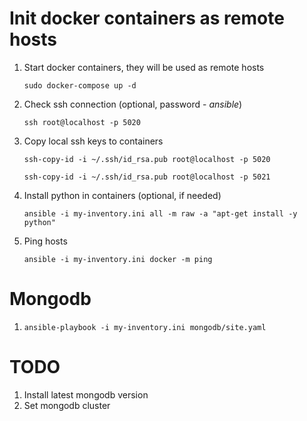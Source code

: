 # Init docker containers as remote hosts

1. Start docker containers, they will be used as remote hosts
    
    `sudo docker-compose up -d`

1. Check ssh connection (optional, password - *ansible*)
    
    `ssh root@localhost -p 5020`

1. Copy local ssh keys to containers

    `ssh-copy-id -i ~/.ssh/id_rsa.pub root@localhost -p 5020`
    
    `ssh-copy-id -i ~/.ssh/id_rsa.pub root@localhost -p 5021`

1. Install python in containers (optional, if needed)

    `ansible -i my-inventory.ini all -m raw -a "apt-get install -y python"`
    
1. Ping hosts

    `ansible -i my-inventory.ini docker -m ping`

# Mongodb

1. `ansible-playbook -i my-inventory.ini mongodb/site.yaml`

# TODO
1. Install latest mongodb version
1. Set mongodb cluster